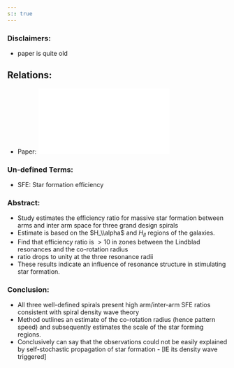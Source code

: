 ```yaml
---
s:: true
---
```

### Disclaimers:

- paper is quite old

## Relations:
- Paper: ![Efficiency of Massive Star Formation in Grand Design Spirals - J. P. Cepa & J. E. Beckman.209C](../../../PDFs/Efficiency%20of%20Massive%20Star%20Formation%20in%20Grand%20Design%20Spirals%20-%20J.%20P.%20Cepa%20&%20J.%20E.%20Beckman.209C.md) 

### Un-defined Terms:

- SFE: Star formation efficiency

### Abstract:

- Study estimates the efficiency ratio for massive star formation between arms and inter arm space for three grand design spirals
- Estimate is based on the $H_\\alpha$ and $H_{II}$ regions of the galaxies.
- Find that efficiency ratio is $>10$ in zones between the Lindblad resonances and the co-rotation radius
- ratio drops to unity at the three resonance radii
- These results indicate an influence of resonance structure in stimulating star formation.

### Conclusion:

- All three well-defined spirals present high arm/inter-arm SFE ratios consistent with spiral density wave theory
- Method outlines an estimate of the co-rotation radius (hence pattern speed) and subsequently estimates the scale of the star forming regions.
- Conclusively can say that the observations could not be easily explained by self-stochastic propagation of star formation - [IE its density wave triggered]
